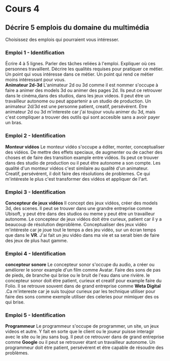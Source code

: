 # Cours 4
## Décrire 5 emplois du domaine du multimédia
Choisissez des emplois qui pourraient vous intéresser. 

### Emploi 1 - Identification
Écrire 4 à 5 lignes. Parler des tâches reliées à l'emploi. Expliquer où ces personnes travaillent. Décrire les qualités requises pour pratiquer ce métier. Un point qui vous intéresse dans ce métier. Un point qui rend ce métier moins intéressant pour vous.  
**Animateur 2d-3d**
L'animateur 2d ou 3d comme il est nommer s'occupe à faire a animer des models 3d ou animer des pages 2d. Ils peut ce retrouver dans le cinéma,dans des studios, dans les jeux videos. Il peut étre un travailleur autonome ou peut appartenir a un studio de production. Un animateur 2d/3d est une personne patient, creatif, persévérent. Étre animateur 2d ou 3d m'intereste car j'ai toujour voulu animer du 3d, mais c'est compliquer a trouver des outils qui sont accesible sans a avoir payer un bras. 
### Emploi 2 - Identification
**Monteur vidéos**
Le monteur vidéo s'occupe a éditer, monter, conceptualiser des vidéos. De mettre des effets speciaux, de augmenter ou de cacher des choses et de faire des transition example entre vidéos. Ils peut ce trouver dans des studio de production ou il peut étre autonome a son compte. Les qualité d'un monteur vidéos c'est similaire au qualité d'un animateur. Creatif, persévérent, il doit faire des résolutions de problemes. Ce qui m'intéreste le plus c'est transformer des vidéos et appliquer de l'art.
### Emploi 3 - Identification
**Concepteur de jeux vidéos**
Il concept des jeux vidéos, créer des models 3d, des scenes. Il peut se trouver dans une grandre entreprise comme Ubisoft, y peut étre dans des studios ou meme y peut étre un travailleur autonome. Le concepteur de jeux vidéos doit étre curieux, patient car il y a beaucoup de résolution deproblème. Conceptualiser des jeux vidéo m'intéreste car je joue tout le temps a des jeu vidéo, sur un écran temps que dans le **VR**. J'ai fait un jeu vidéo dans ma vie et sa serait bien de faire des jeux de plus haut gamme.
### Emploi 4 - Identification
**concepteur sonore**
Le concepteur sonor s'occupe du audio, a créer ou améliorer le sonor example d'un film comme Avatar. Faire des sons de pas de pieds, de branche qui brise ou le bruit de l'eau dans une rivière. le concepteur sonor doit étre patient, curieux et creatif pour example faire du Folio. Il se retrouve souvent dans de grand entreprise comme **Weta Digital** .Ca m'intereste car je suis toujour curieux par les technique utiliser pour faire des sons comme exemple utiliser des celeries pour mimiquer des os qui brise.
### Emploi 5 - Identification
**Programmeur**
Le programmeur s'occupe de programmer, un site, un jeux videos et autre. Y fait en sorte que le client ou le joueur puisse interagir avec le site ou le jeu sans bug. Il peut ce retrouver dans de grand entreprise comme **Google** ou il peut se retrouver étant un travailleur autonome. Un programmeur doit étre patient, persévérent et étre capable de résoudre des problèmes.


